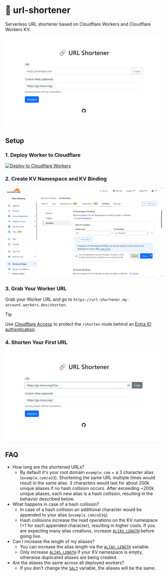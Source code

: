 # 🔗 url-shortener

Serverless URL shortener based on Cloudflare Workers and Cloudflare Workers KV.

![url-shortener](/images/header.png "url-shortener")

## Setup

### 1. Deploy Worker to Cloudflare

[![Deploy to Cloudflare Workers](https://deploy.workers.cloudflare.com/button)](https://deploy.workers.cloudflare.com/?url=https://github.com/L480/url-shortener)

### 2. Create KV Namespace and KV Binding

![Create KV Binding](/images/kv-binding.png "Create KV Binding")

### 3. Grab Your Worker URL

Grab your Worker URL and go to `https://url-shortener.my-account.workers.dev/shorten`.

> [!TIP]
> Use [Cloudflare Access](https://developers.cloudflare.com/cloudflare-one/applications/configure-apps/self-hosted-apps/) to protect the `/shorten` route behind an [Entra ID authentication](https://learn.microsoft.com/en-us/entra/identity/enterprise-apps/cloudflare-integration).

### 4. Shorten Your First URL

![Shorten Your First URL](/images/shorten-url.png "Shorten Your First URL")

## FAQ

- How long are the shortened URLs?
    - By default it's your root domain `example.com` + a 3 character alias (`example.com/aS3`). Shortening the same URL multiple times would result in the same alias. 3 characters would last for about 200k unique aliases if no hash collision occurs. After exceeding ~200k unique aliases, each new alias is a hash collision, resulting in the behavior described below.
- What happens in case of a hash collision?
    - In case of a hash collision an additional character would be appended to your alias (`example.com/aS3q`).
    - Hash collisions increase the read operations on the KV namespace (+1 for each appended character), resulting in higher costs. If you are expecting many alias creations, increase [`ALIAS_LENGTH`](wrangler.toml#L14) before going live.
- Can I increase the length of my aliases?
    - You can increase the alias length via the [`ALIAS_LENGTH`](wrangler.toml#L14) variable.
    - Only increase [`ALIAS_LENGTH`](wrangler.toml#L14) if your KV namespace is empty, otherwise duplicated aliases are being created.
- Are the aliases the same across all deployed workers?
    - If you don't change the [`SALT`](wrangler.toml#L15) variable, the aliases will be the same.
